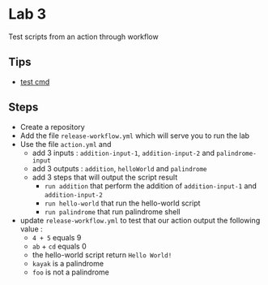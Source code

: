 # Lab 3

Test scripts from an action through workflow

## Tips

- [test cmd](https://www.man-linux-magique.net/man1/test.html)

## Steps

- Create a repository
- Add the file `release-workflow.yml` which will serve you to run the lab
- Use the file `action.yml` and
  - add 3 inputs : `addition-input-1`, `addition-input-2` and `palindrome-input`
  - add 3 outputs : `addition`, `helloWorld` and `palindrome`
  - add 3 steps that will output the script result
    - `run addition` that perform the addition of `addition-input-1` and `addition-input-2`
    - `run hello-world` that run the hello-world script
    - `run palindrome` that run palindrome shell
- update `release-workflow.yml` to test that our action output the following value : 
  - `4 + 5` equals 9 
  - `ab` + `cd` equals 0
  - the hello-world script return `Hello World!`
  - `kayak` is a palindrome 
  - `foo` is not a palindrome 